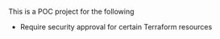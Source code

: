 This is a POC project for the following
- Require security approval for certain Terraform resources
